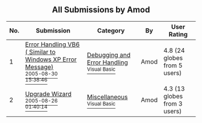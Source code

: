 ﻿<div align="center">

## All Submissions by Amod

</div>

No.  | Submission | Category | By   | User Rating
---- | ---------- | -------- | ---- | -----------
1 | [Error Handling VB6 \( Similar to Windows XP Error Message\)<br /><sup>2005-08-30 15:38:46</sup>](https://github.com/Planet-Source-Code/amod-error-handling-vb6-similar-to-windows-xp-error-message__1-62385) | [Debugging and Error Handling<br /><sup>Visual Basic</sup>](../ByCategory/debugging-and-error-handling__1-26.md) | Amod | 4.8 (24 globes from 5 users)
2 | [Upgrade Wizard<br /><sup>2005-08-26 01:40:14</sup>](https://github.com/Planet-Source-Code/amod-upgrade-wizard__1-62329) | [Miscellaneous<br /><sup>Visual Basic</sup>](../ByCategory/miscellaneous__1-1.md) | Amod | 4.3 (13 globes from 3 users)
